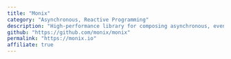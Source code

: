 ```yaml
---
title: "Monix"
category: "Asynchronous, Reactive Programming"
description: "High-performance library for composing asynchronous, event-based programs, exposing a Reactive Streams implementation along with primitives for dealing with concurrency and side-effects."
github: "https://github.com/monix/monix"
permalink: "https://monix.io"
affiliate: true
---
```

